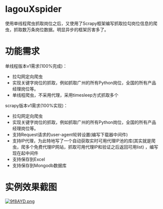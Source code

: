# lagouXspider

使用单线程爬虫抓取岗位之后，又使用了Scrapy框架编写抓取拉勾岗位信息的爬虫，抓取数万条岗位数据。明显异步的框架厉害多了。

# 功能需求

单线程版本v1需求(100%完成)：

- 拉勾网定向爬虫
- 实现关键字岗位的抓取，例如抓取广州的所有Python岗位，全国的所有产品经理岗位等。
- 单线程爬虫，不采用代理，采用timesleep方式抓取多个

scrapy版本v1需求(100%实现)：

- 拉勾网定向爬虫
- 实现关键字岗位的抓取，例如抓取广州的所有Python岗位，全国的所有产品经理岗位等。
- 支持Request请求的user-agent轮转设置(编写下载器中间件)
- 支持IP代理，为此特地写了一个自动获取实时可用代理IP池的库(其实就是爬虫，爬多个免费代理IP网站，抓取可用代理IP和验证之后返回可用list) ，编写现在起中间件
- 支持保存到Excel
- 支持保存到Mongodb数据库


# 实例效果截图

[![9f8AYD.png](https://s1.ax1x.com/2018/03/12/9f8AYD.png)](https://imgchr.com/i/9f8AYD)


